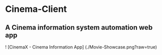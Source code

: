# Cinema-Client

## A Cinema information system automation web app

! [CinemaX - Cinema Information App] (./Movie-Showcase.png?raw=true)


